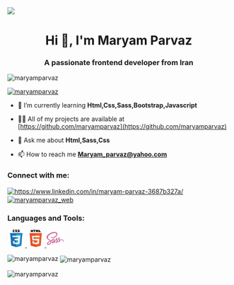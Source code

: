 <img src="https://user-images.githubusercontent.com/74038190/213910845-af37a709-8995-40d6-be59-724526e3c3d7.gif" style="max-width: 100%; display: inline-block;" data-target="animated-image.originalImage">
</br>
<h1 align="center">Hi 👋, I'm Maryam Parvaz</h1>
<h3 align="center">A passionate frontend developer from Iran</h3>

<p align="left"> <img src="https://komarev.com/ghpvc/?username=maryamparvaz&label=Profile%20views&color=0e75b6&style=flat" alt="maryamparvaz" /> </p>

<p align="left"> <a href="https://github.com/ryo-ma/github-profile-trophy"><img src="https://github-profile-trophy.vercel.app/?username=maryamparvaz" alt="maryamparvaz" /></a> </p>

- 🌱 I’m currently learning **Html,Css,Sass,Bootstrap,Javascript**

- 👨‍💻 All of my projects are available at [https://github.com/maryamparvaz](https://github.com/maryamparvaz)

- 💬 Ask me about **Html,Sass,Css**

- 📫 How to reach me **Maryam_parvaz@yahoo.com**

<h3 align="left">Connect with me:</h3>
<p align="left">
<a href="https://linkedin.com/in/https://www.linkedin.com/in/maryam-parvaz-3687b327a/" target="blank"><img align="center" src="https://raw.githubusercontent.com/rahuldkjain/github-profile-readme-generator/master/src/images/icons/Social/linked-in-alt.svg" alt="https://www.linkedin.com/in/maryam-parvaz-3687b327a/" height="30" width="40" /></a>
<a href="https://instagram.com/maryamparvaz_web" target="blank"><img align="center" src="https://raw.githubusercontent.com/rahuldkjain/github-profile-readme-generator/master/src/images/icons/Social/instagram.svg" alt="maryamparvaz_web" height="30" width="40" /></a>
</p>

<h3 align="left">Languages and Tools:</h3>
<p align="left"> <a href="https://www.w3schools.com/css/" target="_blank" rel="noreferrer"> <img src="https://raw.githubusercontent.com/devicons/devicon/master/icons/css3/css3-original-wordmark.svg" alt="css3" width="40" height="40"/> </a> <a href="https://www.w3.org/html/" target="_blank" rel="noreferrer"> <img src="https://raw.githubusercontent.com/devicons/devicon/master/icons/html5/html5-original-wordmark.svg" alt="html5" width="40" height="40"/> </a> <a href="https://sass-lang.com" target="_blank" rel="noreferrer"> <img src="https://raw.githubusercontent.com/devicons/devicon/master/icons/sass/sass-original.svg" alt="sass" width="40" height="40"/> </a> </p>

<p><img align="left" src="https://github-readme-stats.vercel.app/api/top-langs?username=maryamparvaz&show_icons=true&locale=en&layout=compact" alt="maryamparvaz" /></p>

<p>&nbsp;<img align="center" src="https://github-readme-stats.vercel.app/api?username=maryamparvaz&show_icons=true&locale=en" alt="maryamparvaz" /></p>

<p><img align="center" src="https://github-readme-streak-stats.herokuapp.com/?user=maryamparvaz&" alt="maryamparvaz" /></p>
